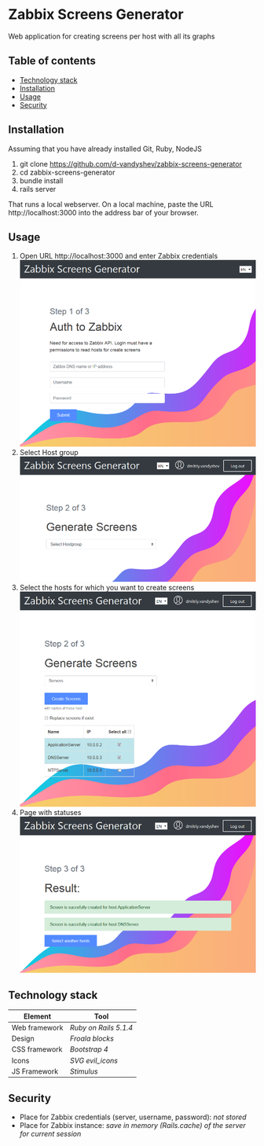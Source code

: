 # Zabbix Screens Generator

Web application for creating screens per host with all its graphs

## Table of contents

   * [Technology stack](#technology-stack)
   * [Installation](#installation)
   * [Usage](#usage)
   * [Security](#security)

## Installation
 
Assuming that you have already installed Git, Ruby, NodeJS

1. git clone https://github.com/d-vandyshev/zabbix-screens-generator
1. cd zabbix-screens-generator
1. bundle install
1. rails server

That runs a local webserver. On a local machine, paste the URL http://localhost:3000 into the address bar of your browser.

## Usage

1. Open URL http://localhost:3000 and enter Zabbix credentials
![Zabbix Screen Generator - Login page](screenshots/Screen1_Login.png)
1. Select Host group
![Zabbix Screen Generator - Select Hostgroup page](screenshots/Screen2_SelectHostgroup.png)
1. Select the hosts for which you want to create screens
![Zabbix Screen Generator - Select Hosts page](screenshots/Screen3_CheckHosts.png)
1. Page with statuses
![Zabbix Screen Generator - Select Hosts page](screenshots/Screen4_Result.png)

## Technology stack

| Element       | Tool                  |
| ------------- | --------------------  |
| Web framework | _Ruby on Rails 5.1.4_ |
| Design        | _Froala blocks_       |
| CSS framework | _Bootstrap 4_         |
| Icons         | _SVG evil_icons_      |
| JS Framework  | _Stimulus_            |

## Security

* Place for Zabbix credentials (server, username, password): _not stored_
* Place for Zabbix instance: _save in memory (Rails.cache) of the server for current session_
